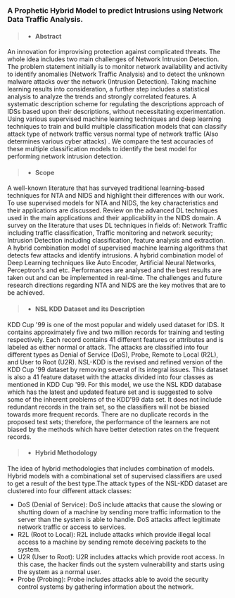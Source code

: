 ### A Prophetic Hybrid Model to predict Intrusions using Network Data Traffic Analysis.

>* #### **Abstract**
An innovation for improvising protection against complicated threats. The whole idea includes two main challenges of Network Intrusion Detection. 
The problem statement initially is to monitor network availability and activity to identify anomalies (Network Traffic Analysis) and to detect the unknown malware attacks over the network (Intrusion Detection). 
Taking machine learning results into consideration, a further step includes a statistical analysis to analyze the trends and strongly correlated features. A systematic description scheme for regulating the descriptions approach of IDSs based upon their descriptions, without necessitating experimentation. 
Using various supervised machine learning techniques and deep learning techniques to train and build multiple classification models that can classify attack type of network traffic versus normal type of network traffic (Also determines various cyber attacks) . 
We compare the test accuracies of these multiple classification models to identify the best model for performing network intrusion detection. 


>* #### **Scope**
A well-known literature that has surveyed traditional learning-based techniques for NTA and NIDS and highlight their differences with our work.
To use supervised models for NTA and NIDS, the key characteristics and their applications are discussed.
Review on the advanced DL techniques used in the main applications and their applicability in the NIDS domain.
A survey on the literature that uses DL techniques in fields of: Network Traffic including traffic classification, Traffic monitoring and network security; Intrusion Detection including classification, feature analysis and extraction. 
A hybrid combination model of supervised machine learning algorithms that detects few attacks and identify intrusions.
A hybrid combination model of Deep Learning techniques like Auto Encoder, Artificial Neural Networks, Perceptron's and etc.
Performances are analysed and the best results are taken out and can be implemented in real-time.
The challenges and future research directions regarding NTA and NIDS are the key motives that are to be achieved.


>* #### **NSL KDD Dataset and its Description**
KDD Cup '99 is one of the most popular and widely used dataset for IDS. It contains approximately five and two million records for training and testing respectively. Each record contains 41 different features or attributes and is labeled as either normal or attack. The attacks are classified into four different types as Denial of Service (DoS), Probe, Remote to Local (R2L), and User to Root (U2R).
NSL-KDD is the revised and refined version of the KDD Cup '99 dataset by removing several of its integral issues. This dataset is also a 41 feature dataset with the attacks divided into four classes as mentioned in KDD Cup '99.
For this model, we use the NSL KDD database which has the latest and updated feature set and is suggested to solve some of the inherent problems of the KDD'99 data set.
It does not include redundant records in the train set, so the classifiers will not be biased towards more frequent records.
There are no duplicate records in the proposed test sets; therefore, the performance of the learners are not biased by the methods which have better detection rates on the frequent records.


>* #### **Hybrid Methodology**
The idea of hybrid methodologies that includes combination of models. Hybrid models with a combinational set of supervised classifiers are used to get a result of the best type.The attack types of the NSL-KDD dataset are clustered into four different attack classes:
* DoS (Denial of Service): DoS include attacks that cause the slowing or shutting down of a machine by sending more traffic information to the server than the system is able to handle. DoS attacks affect legitimate network traffic or access to services.
* R2L (Root to Local): R2L include attacks which provide illegal local access to a machine by sending remote deceiving packets to the system.
* U2R (User to Root): U2R includes attacks which provide root access. In this case, the hacker finds out the system vulnerability and starts using the system as a normal user.
* Probe (Probing): Probe includes attacks able to avoid the security control systems by gathering information about the network.



